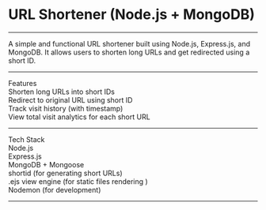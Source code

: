 
# URL Shortener (Node.js + MongoDB)
<hr>
A simple and functional URL shortener built using Node.js, Express.js, and MongoDB. It allows users to shorten long URLs and get redirected using a short ID.
<br>
<hr>
Features<br>
Shorten long URLs into short IDs<br>
Redirect to original URL using short ID<br>
Track visit history (with timestamp)<br>
View total visit analytics for each short URL<br>
<hr>
 Tech Stack<br>
Node.js<br>
Express.js<br>
MongoDB + Mongoose<br>
shortid (for generating short URLs)<br>
.ejs view engine (for static files rendering )<br>
Nodemon (for development)<br>
<hr>
